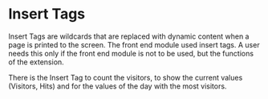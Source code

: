 # Insert Tags

Insert Tags are wildcards that are replaced with dynamic content when a page is printed to the screen. The front end module used insert tags. A user needs this only if the front end module is not to be used, but the functions of the extension.

There is the Insert Tag to count the visitors, to show the current values (Visitors, Hits) and for the values of the day with the most visitors.

